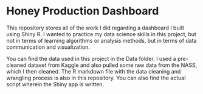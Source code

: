 # Honey Production Dashboard

This repository stores all of the work I did regarding a dashboard I built using Shiny R. I wanted to practice my data science skills in this project, but not in terms of learning algorithms or analysis methods, but in terms of data communication and visualization.  

You can find the data used in this project in the Data folder. I used a pre-cleaned dataset from Kaggle and also pulled some raw data from the NASS, which I then cleaned.  The R markdown file with the data cleaning and wrangling process is also in this repository. You can also find the actual script wherein the Shiny app is written.  


